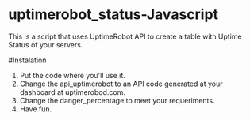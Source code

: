 uptimerobot_status-Javascript
=============================

This is a script that uses UptimeRobot API to create a table with Uptime Status of your servers.

#Instalation
1. Put the code where you'll use it.
2. Change the api_uptimerobot to an API code generated at your dashboard at uptimerobod.com.
3. Change the danger_percentage to meet your requeriments.
4. Have fun.